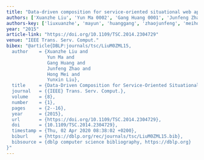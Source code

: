 ```yaml
---
title: "Data-driven composition for service-oriented situational web applications"
authors: ['Xuanzhe Liu', 'Yun Ma 0002', 'Gang Huang 0001', 'Junfeng Zhao', 'Hong Mei', 'Yunxin Liu']
authors-key: ['liuxuanzhe', 'mayun', 'huanggang', 'zhaojunfeng', 'meihong', 'liuyunxin']
year: "2015"
article-link: "https://doi.org/10.1109/TSC.2014.2304729"
venue: "IEEE Trans. Serv. Comput."
bibex: "@article{DBLP:journals/tsc/LiuM0ZML15,
  author    = {Xuanzhe Liu and
               Yun Ma and
               Gang Huang and
               Junfeng Zhao and
               Hong Mei and
               Yunxin Liu},
  title     = {Data-Driven Composition for Service-Oriented Situational Web Applications},
  journal   = {{IEEE} Trans. Serv. Comput.},
  volume    = {8},
  number    = {1},
  pages     = {2--16},
  year      = {2015},
  url       = {https://doi.org/10.1109/TSC.2014.2304729},
  doi       = {10.1109/TSC.2014.2304729},
  timestamp = {Thu, 02 Apr 2020 08:38:02 +0200},
  biburl    = {https://dblp.org/rec/journals/tsc/LiuM0ZML15.bib},
  bibsource = {dblp computer science bibliography, https://dblp.org}
}"
---
```

